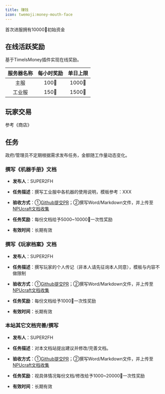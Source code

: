 ```yaml
---
title: 赚钱
icon: twemoji:money-mouth-face
---
```


首次进服拥有10000🍉初始资金

## 在线活跃奖励
基于TimeIsMoney插件实现在线奖励。

| 服务器名称 | 每小时奖励 | 单日上限 |
| :------: | :----------: | :--------: |
| 主服 | 100🍉       | 1000🍉    |
| 工业服 | 150🍉       | 1500🍉    |

## 玩家交易
参考《商店》

## 任务
政府/管理员不定期根据需求发布任务，金额随工作量动态变化。

### 撰写《机器手册》文档

- **发布人**：SUPER2FH

- **任务描述**：撰写工业服中各机器的使用说明，模板参考：XXX

- **验收方式**：①[Github提交PR](https://github.com/NPUcraft/Documents)；②撰写Word/Markdown文件，并上传至[NPUcraft文档收集](https://docs.qq.com/form/page/DTUZWVHBKa3ZMa1R0) 

- **任务奖励**：每份文档给予5000~10000🍉一次性奖励

- **有效时间**：长期有效

### 撰写《玩家档案》文档

- **发布人**：SUPER2FH

- **任务描述**：撰写玩家的个人传记（非本人请先征询本人同意），模板与内容不做限制

- **验收方式**：①[Github提交PR](https://github.com/NPUcraft/Documents)；②撰写Word/Markdown文件，并上传至[NPUcraft文档收集](https://docs.qq.com/form/page/DTUZWVHBKa3ZMa1R0) 

- **任务奖励**：每份文档给予1000🍉一次性奖励

- **有效时间**：长期有效

### 本站其它文档完善/撰写

- **发布人**：SUPER2FH

- **任务描述**：对本文档站提出建议并修改/完善文档。

- **验收方式**：①[Github提交PR](https://github.com/NPUcraft/Documents)；②撰写Word/Markdown文件，并上传至[NPUcraft文档收集](https://docs.qq.com/form/page/DTUZWVHBKa3ZMa1R0) 

- **任务奖励**：视具体情况每份文档/修改给予1000~20000🍉一次性奖励

- **有效时间**：长期有效
